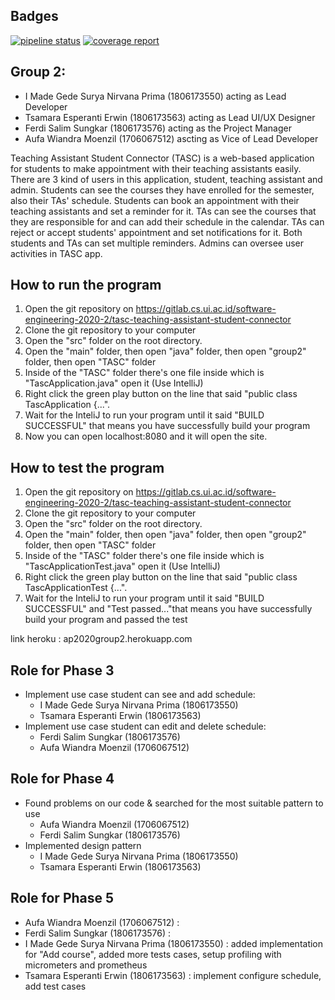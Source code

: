 ## Badges
[![pipeline status](https://gitlab.cs.ui.ac.id/software-engineering-2020-2/tasc-teaching-assistant-student-connector/badges/master/pipeline.svg)](https://gitlab.cs.ui.ac.id/software-engineering-2020-2/tasc-teaching-assistant-student-connector/commits/master)
[![coverage report](https://gitlab.cs.ui.ac.id/software-engineering-2020-2/tasc-teaching-assistant-student-connector/badges/master/coverage.svg)](https://gitlab.cs.ui.ac.id/software-engineering-2020-2/tasc-teaching-assistant-student-connector/commits/master)

## Group 2:
- I Made Gede Surya Nirvana Prima (1806173550) acting as Lead Developer
- Tsamara Esperanti Erwin (1806173563) acting as Lead UI/UX Designer
- Ferdi Salim Sungkar (1806173576) acting as the Project Manager
- Aufa Wiandra Moenzil (1706067512) ascting as Vice of Lead Developer

Teaching Assistant Student Connector (TASC) is a web-based application for students to make appointment with their teaching assistants easily. There are 3 kind of users in this application, student, teaching assistant and admin. Students can see the courses they have enrolled for the semester, also their TAs' schedule. Students can book an appointment with their teaching assistants and set a reminder for it. TAs can see the courses that they are responsible for and can add their schedule in the calendar. TAs can reject or accept students' appointment and set notifications for it. Both students and TAs can set multiple reminders. Admins can oversee user activities in TASC app.

## How to run the program

1. Open the git repository on https://gitlab.cs.ui.ac.id/software-engineering-2020-2/tasc-teaching-assistant-student-connector
2. Clone the git repository to your computer
3. Open the "src" folder on the root directory.
4. Open the "main" folder, then open "java" folder, then open "group2" folder, then open "TASC" folder
5. Inside of the "TASC" folder there's one file inside which is "TascApplication.java" open it (Use IntelliJ)
6. Right click the green play button on the line that said "public class TascApplication {...".
7. Wait for the InteliJ to run your program until it said "BUILD SUCCESSFUL" that means you have successfully build your program
8. Now you can open localhost:8080 and it will open the site.


## How to test the program

1. Open the git repository on https://gitlab.cs.ui.ac.id/software-engineering-2020-2/tasc-teaching-assistant-student-connector
2. Clone the git repository to your computer
3. Open the "src" folder on the root directory.
4. Open the "main" folder, then open "java" folder, then open "group2" folder, then open "TASC" folder
5. Inside of the "TASC" folder there's one file inside which is "TascApplicationTest.java" open it (Use IntelliJ)
6. Right click the green play button on the line that said "public class TascApplicationTest {...".
7. Wait for the InteliJ to run your program until it said "BUILD SUCCESSFUL" and "Test passed..."that means you have successfully build your program and passed the test

link heroku : ap2020group2.herokuapp.com

## Role for Phase 3
- Implement use case student can see and add schedule:
    - I Made Gede Surya Nirvana Prima (1806173550)
    - Tsamara Esperanti Erwin (1806173563)
- Implement use case student can edit and delete schedule:
    - Ferdi Salim Sungkar (1806173576)
    - Aufa Wiandra Moenzil (1706067512)

## Role for Phase 4
- Found problems on our code & searched for the most suitable pattern to use
    - Aufa Wiandra Moenzil (1706067512)
    - Ferdi Salim Sungkar (1806173576)
- Implemented design pattern
    - I Made Gede Surya Nirvana Prima (1806173550)
    - Tsamara Esperanti Erwin (1806173563)

## Role for Phase 5
- Aufa Wiandra Moenzil (1706067512)             : 
- Ferdi Salim Sungkar (1806173576)              : 
- I Made Gede Surya Nirvana Prima (1806173550)  : added implementation for "Add course", added more tests cases, setup profiling with micrometers and prometheus
- Tsamara Esperanti Erwin (1806173563)          : implement configure schedule, add test cases